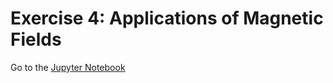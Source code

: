 # Exercise 4: Applications of Magnetic Fields

Go to the [Jupyter Notebook](./Magnetic_V001.ipynb)

